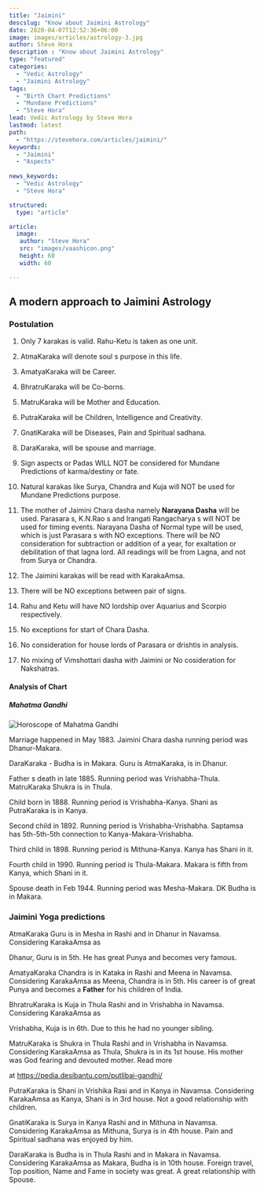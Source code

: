 ```yaml
---
title: "Jaimini"
descslug: "Know about Jaimini Astrology"
date: 2020-04-07T12:52:36+06:00
image: images/articles/astrology-3.jpg
author: Steve Hora
description : "Know about Jaimini Astrology"
type: "featured"
categories: 
  - "Vedic Astrology"
  - "Jaimini Astrology"
tags:
  - "Birth Chart Predictions"
  - "Mundane Predictions"
  - "Steve Hora"
lead: Vedic Astrology by Steve Hora
lastmod: latest 
path:
  - "https://stevehora.com/articles/jaimini/"
keywords:
  - "Jaimini"
  - "Aspects"
  
news_keywords:
  - "Vedic Astrology"
  - "Steve Hora"

structured:
  type: "article"

article:
  image:
   author: "Steve Hora"
   src: "images/vaashicon.png"
   height: 60
   width: 60

---
```


## A modern approach to Jaimini Astrology

### Postulation

1. Only 7 karakas is valid. Rahu-Ketu is taken as one unit.

2. AtmaKaraka will denote soul s purpose in this life.

3. AmatyaKaraka will be Career.

4. BhratruKaraka will be Co-borns.

5. MatruKaraka will be Mother and Education.

6. PutraKaraka will be Children, Intelligence and Creativity.

7. GnatiKaraka will be Diseases, Pain and Spiritual sadhana.

8. DaraKaraka, will be spouse and marriage.

9. Sign aspects or Padas WILL NOT be considered for Mundane Predictions of karma/destiny or fate.

10. Natural karakas like Surya, Chandra and Kuja will NOT be used for Mundane Predictions purpose.

11. The mother of Jaimini Chara dasha namely  **Narayana Dasha** will be used. Parasara s, K.N.Rao s and Irangati Rangacharya s will NOT be used for timing events. Narayana Dasha of Normal type will be used, which is just 
Parasara s with NO exceptions. There will be NO consideration for subtraction or addition of a year, for exaltation or debilitation of that lagna lord. All readings will be from Lagna, and not from Surya or Chandra.

12. The Jaimini karakas will be read with KarakaAmsa.

13. There will be NO exceptions between pair of signs.

14. Rahu and Ketu will have NO lordship over Aquarius and Scorpio respectively.

15. No exceptions for start of Chara Dasha.

16. No consideration for house lords of Parasara or drishtis in analysis.

17. No mixing of Vimshottari dasha with Jaimini or No cosideration for Nakshatras.

#### Analysis of Chart

##### Mahatma Gandhi

![Horoscope of Mahatma Gandhi](/images/articles/mahatma-gandhi.png)

Marriage happened in May 1883. Jaimini Chara dasha running period was Dhanur-Makara.

DaraKaraka - Budha is in Makara. Guru is AtmaKaraka, is in Dhanur.

Father s death in late 1885. Running period was Vrishabha-Thula. MatruKaraka Shukra is in Thula.

Child born in 1888. Running period is Vrishabha-Kanya. Shani as PutraKaraka is in Kanya.

Second child in 1892. Running period is Vrishabha-Vrishabha. Saptamsa has 5th-5th-5th connection to Kanya-Makara-Vrishabha.
 
Third child in 1898. Running period is Mithuna-Kanya. Kanya has Shani in it.

Fourth child in 1990. Running period is Thula-Makara. Makara is fifth from Kanya, which Shani in it.

Spouse death in Feb 1944. Running period was Mesha-Makara. DK Budha is in Makara.

### Jaimini Yoga predictions

AtmaKaraka Guru is in Mesha in Rashi and in Dhanur in Navamsa. Considering KarakaAmsa as 

Dhanur, Guru is in 5th. He has great Punya and becomes very famous.

AmatyaKaraka Chandra is in Kataka in Rashi and Meena in Navamsa. Considering KarakaAmsa as Meena, Chandra is in 5th. His career is of great Punya and becomes a  **Father** for his children 
of India.

BhratruKaraka is Kuja in Thula Rashi and in Vrishabha in Navamsa. Considering KarakaAmsa as 

Vrishabha, Kuja is in 6th. Due to this he had no younger sibling.

MatruKaraka is Shukra in Thula Rashi and in Vrishabha in Navamsa. Considering KarakaAmsa as Thula, Shukra is in its 1st house. His mother was God fearing and devouted mother. Read more 

at https://pedia.desibantu.com/putlibai-gandhi/

PutraKaraka is Shani in Vrishika Rasi and in Kanya in Navamsa. Considering KarakaAmsa as Kanya, Shani is in 3rd house. Not a good relationship with children.

GnatiKaraka is Surya in Kanya Rashi and in Mithuna in Navamsa. Considering KarakaAmsa as Mithuna, Surya is in 4th house. Pain and Spiritual sadhana was enjoyed by him.

DaraKaraka is Budha is in Thula Rashi and in Makara in Navamsa. Considering KarakaAmsa as Makara, Budha is in 10th house. Foreign travel, Top position, Name and Fame in society was great.
A great relationship with Spouse.
